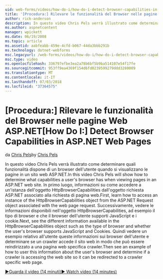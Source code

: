 ```yaml
---
uid: web-forms/videos/how-do-i/how-do-i-detect-browser-capabilities-in-aspnet-web-pages
title: '[Procedura:] Rilevare le funzionalità del Browser nelle pagine Web ASP.NET | Microsoft Docs'
author: rick-anderson
description: In questo video Chris Pels verrà illustrato come determinare quali funzionalità dispone di un browser dell'utente quando si visualizzano le pagine in un sito web ASP.NET. In primo luogo, informazioni su come conv....
ms.author: aspnetcontent
manager: wpickett
ms.date: 06/19/2008
ms.topic: article
ms.assetid: aabfeabb-459e-4cfd-b067-44da3bbb291b
ms.technology: dotnet-webforms
msc.legacyurl: /web-forms/videos/how-do-i/how-do-i-detect-browser-capabilities-in-aspnet-web-pages
msc.type: video
ms.openlocfilehash: 336797efbe3ea2a78b6bf5b9ba514107e54f17fe
ms.sourcegitcommit: 953ff9ea4369f154d6fd0239599279ddd3280009
ms.translationtype: MT
ms.contentlocale: it-IT
ms.lasthandoff: 07/03/2018
ms.locfileid: "37364575"
---
```

<a name="how-do-i-detect-browser-capabilities-in-aspnet-web-pages"></a><span data-ttu-id="578aa-104">[Procedura:] Rilevare le funzionalità del Browser nelle pagine Web ASP.NET</span><span class="sxs-lookup"><span data-stu-id="578aa-104">[How Do I:] Detect Browser Capabilities in ASP.NET Web Pages</span></span>
====================
<span data-ttu-id="578aa-105">da [Chris Pels](https://twitter.com/chrispels)</span><span class="sxs-lookup"><span data-stu-id="578aa-105">by [Chris Pels](https://twitter.com/chrispels)</span></span>

<span data-ttu-id="578aa-106">In questo video Chris Pels verrà illustrato come determinare quali funzionalità dispone di un browser dell'utente quando si visualizzano le pagine in un sito web ASP.NET.</span><span class="sxs-lookup"><span data-stu-id="578aa-106">In this video Chris Pels will show how to determine what capabilities a user's browser has when viewing pages in an ASP.NET web site.</span></span> <span data-ttu-id="578aa-107">In primo luogo, informazioni su come accedere a un'istanza dell'oggetto HttpBrowserCapabilities dall'oggetto richiesta ASP.NET associato alla richiesta di pagina web.</span><span class="sxs-lookup"><span data-stu-id="578aa-107">First, learn how to access an instance of the HttpBrowserCapabilities object from the ASP.NET Request object associated with the web page request.</span></span> <span data-ttu-id="578aa-108">Successivamente, vedere le informazioni disponibili nell'oggetto HttpBrowserCapabilities, ad esempio il tipo di browser e che il browser dell'utente supporti JavaScript e i cookie.</span><span class="sxs-lookup"><span data-stu-id="578aa-108">Next, see the different information available in the HttpBrowserCapabilities object such as the type of browser and whether the user's browser supports JavaScript and Cookies.</span></span> <span data-ttu-id="578aa-109">Quindi vedere un esempio relativo all'utente queste informazioni sui browser dell'utente e determinare se un crawler accede il sito web in modo che può essere reindirizzato a una pagina web specifica crawler.</span><span class="sxs-lookup"><span data-stu-id="578aa-109">Then see an example of how to user this information about the user's browser and determine if a crawler is accessing the web site so it can be redirected to a crawler specific web page.</span></span>

[<span data-ttu-id="578aa-110">&#9654;Guarda il video (14 minuti)</span><span class="sxs-lookup"><span data-stu-id="578aa-110">&#9654; Watch video (14 minutes)</span></span>](https://channel9.msdn.com/Blogs/ASP-NET-Site-Videos/how-do-i-detect-browser-capabilities-in-aspnet-web-pages)
